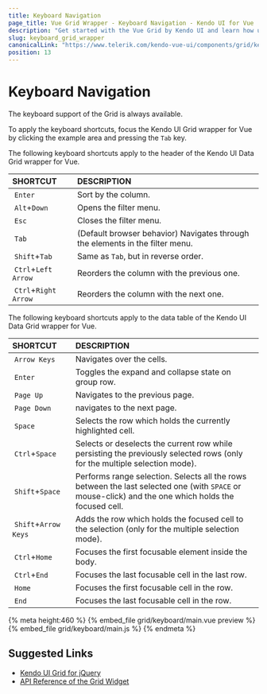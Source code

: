 ```yaml
---
title: Keyboard Navigation
page_title: Vue Grid Wrapper - Keyboard Navigation - Kendo UI for Vue
description: "Get started with the Vue Grid by Kendo UI and learn how use its keyboard navigation options."
slug: keyboard_grid_wrapper
canonicalLink: "https://www.telerik.com/kendo-vue-ui/components/grid/keyboard-navigation/"
position: 13
---
```


<div><WrapperBanner link="/kendo-vue-ui/components/grid/keyboard-navigation"></WrapperBanner></div>

# Keyboard Navigation

The keyboard support of the Grid is always available.

To apply the keyboard shortcuts, focus the Kendo UI Grid wrapper for Vue by clicking the example area and pressing the `Tab` key.

The following keyboard shortcuts apply to the header of the Kendo UI Data Grid wrapper for Vue.

| SHORTCUT | DESCRIPTION |
|:--- |:--- |
| `Enter` | Sort by the column.|
| `Alt`+`Down` | Opens the filter menu.|
| `Esc` | Closes the filter menu.|
| `Tab` | (Default browser behavior) Navigates through the elements in the filter menu.|
| `Shift`+`Tab` | Same as `Tab`, but in reverse order.|
| `Ctrl`+`Left Arrow` | Reorders the column with the previous one.|
| `Ctrl`+`Right Arrow` | Reorders the column with the next one.|

The following keyboard shortcuts apply to the data table of the Kendo UI Data Grid wrapper for Vue.

| SHORTCUT | DESCRIPTION |
|:--- |:--- |
| `Arrow Keys` | Navigates over the cells.|
| `Enter` | Toggles the expand and collapse state on group row.|
| `Page Up` | Navigates to the previous page.|
| `Page Down` | navigates to the next page.|
| `Space` | Selects the row which holds the currently highlighted cell.|
| `Ctrl`+`Space` | Selects or deselects the current row while persisting the previously selected rows (only for the multiple selection mode).|
| `Shift`+`Space` | Performs range selection. Selects all the rows between the last selected one (with `SPACE` or mouse-click) and the one which holds the focused cell.|
| `Shift`+`Arrow Keys` | Adds the row which holds the focused cell to the selection (only for the multiple selection mode).|
| `Ctrl`+`Home` | Focuses the first focusable element inside the body.|
| `Ctrl`+`End` | Focuses the last focusable cell in the last row.|
| `Home` | Focuses the first focusable cell in the row.|
| `End` | Focuses the last focusable cell in the row.|

{% meta height:460 %}
{% embed_file grid/keyboard/main.vue preview %}
{% embed_file grid/keyboard/main.js %}
{% endmeta %}

## Suggested Links

* [Kendo UI Grid for jQuery](https://docs.telerik.com/kendo-ui/controls/data-management/grid/overview)
* [API Reference of the Grid Widget](https://docs.telerik.com/kendo-ui/api/javascript/ui/grid)
